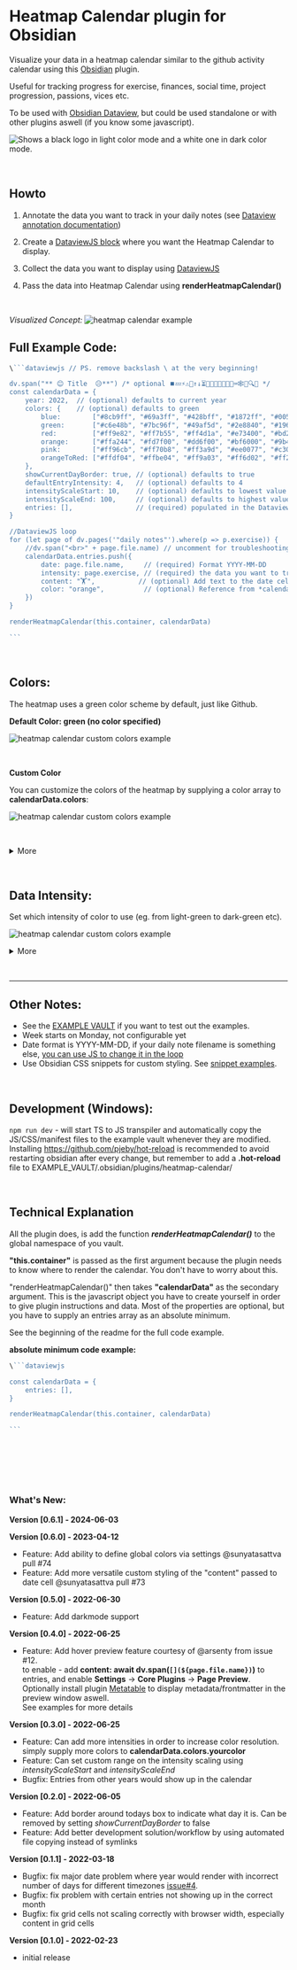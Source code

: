 # Heatmap Calendar plugin for Obsidian

Visualize your data in a heatmap calendar similar to the github activity calendar using this [Obsidian](https://obsidian.md/) plugin.  



Useful for tracking progress for exercise, finances, social time, project progression, passions, vices etc.   

To be used with [Obsidian Dataview](https://blacksmithgu.github.io/obsidian-dataview/), but could be used standalone or with other plugins aswell (if you know some javascript).

<p>
    <picture>
      <source media="(prefers-color-scheme: dark)" srcset="https://github.com/Richardsl/heatmap-calendar-obsidian/blob/master/github-images/heatmap_examples_dark.gif?raw=true">
      <source media="(prefers-color-scheme: light)" srcset="https://github.com/Richardsl/heatmap-calendar-obsidian/blob/master/github-images/heatmap_examples_light.gif?raw=true">
      <img alt="Shows a black logo in light color mode and a white one in dark color mode." src="https://user-images.githubusercontent.com/25423296/163456779-a8556205-d0a5-45e2-ac17-42d089e3c3f8.png">
    </picture>
</p>

&nbsp;
## Howto

1. Annotate the data you want to track in your daily notes (see [Dataview annotation documentation](https://blacksmithgu.github.io/obsidian-dataview/data-annotation/)) 

2. Create a [DataviewJS block](https://blacksmithgu.github.io/obsidian-dataview/api/intro/) where you want the Heatmap Calendar to display.  

3. Collect the data you want to display using [DataviewJS](https://blacksmithgu.github.io/obsidian-dataview/api/code-reference/)

4. Pass the data into Heatmap Calendar using  **renderHeatmapCalendar()** 

&nbsp;

*Visualized Concept:*
![heatmap calendar example](https://github.com/Richardsl/heatmap-calendar-obsidian/blob/master/github-images/heatmap-calendar-howto3.jpg?raw=true)


## Full Example Code:

~~~javascript
\```dataviewjs // PS. remove backslash \ at the very beginning!

dv.span("** 😊 Title  😥**") /* optional ⏹️💤⚡⚠🧩↑↓⏳📔💾📁📝🔄📝🔀⌨️🕸️📅🔍✨ */
const calendarData = {
	year: 2022,  // (optional) defaults to current year
	colors: {    // (optional) defaults to green
		blue:        ["#8cb9ff", "#69a3ff", "#428bff", "#1872ff", "#0058e2"], // first entry is considered default if supplied
		green:       ["#c6e48b", "#7bc96f", "#49af5d", "#2e8840", "#196127"],
		red:         ["#ff9e82", "#ff7b55", "#ff4d1a", "#e73400", "#bd2a00"],
		orange:      ["#ffa244", "#fd7f00", "#dd6f00", "#bf6000", "#9b4e00"],
		pink:        ["#ff96cb", "#ff70b8", "#ff3a9d", "#ee0077", "#c30062"],
		orangeToRed: ["#ffdf04", "#ffbe04", "#ff9a03", "#ff6d02", "#ff2c01"]
	},
	showCurrentDayBorder: true, // (optional) defaults to true
	defaultEntryIntensity: 4,   // (optional) defaults to 4
	intensityScaleStart: 10,    // (optional) defaults to lowest value passed to entries.intensity
	intensityScaleEnd: 100,     // (optional) defaults to highest value passed to entries.intensity
	entries: [],                // (required) populated in the DataviewJS loop below
}

//DataviewJS loop
for (let page of dv.pages('"daily notes"').where(p => p.exercise)) {
	//dv.span("<br>" + page.file.name) // uncomment for troubleshooting
	calendarData.entries.push({
		date: page.file.name,     // (required) Format YYYY-MM-DD
		intensity: page.exercise, // (required) the data you want to track, will map color intensities automatically
		content: "🏋️",           // (optional) Add text to the date cell
		color: "orange",          // (optional) Reference from *calendarData.colors*. If no color is supplied; colors[0] is used
	})
}

renderHeatmapCalendar(this.container, calendarData)

```
~~~
 

&nbsp;

## Colors:

The heatmap uses a green color scheme by default, just like Github.


**Default Color: green (no color specified)**

![heatmap calendar custom colors example](https://github.com/Richardsl/heatmap-calendar-obsidian/blob/master/github-images/colors_defaultColorExample.png?raw=true)

&nbsp;


**Custom Color**

You can customize the colors of the heatmap by supplying a color array to **calendarData.colors**:

![heatmap calendar custom colors example](https://github.com/Richardsl/heatmap-calendar-obsidian/blob/master/github-images/colors_customColorExample.png?raw=true)

&nbsp;

<details>
<summary>More</summary>

&nbsp;

<b>Multi-Color:</b>

You can use multiple colors to display different data-entries in the same heatmap.
Specifying the name you gave the color in calendarData.colors (eg. "blue", "pink" etc).

![heatmap calendar custom colors example](https://github.com/Richardsl/heatmap-calendar-obsidian/blob/master/github-images/colors_multiDataSingleHeatmap.png?raw=true)



<b>Styling Background (empty days):</b>

Use Obsidian's built in "CSS snippets" for custom styling including styling the empty days (aka the background cells).  

But remember this will affect all of you heatmaps in all of your notes.
![heatmap calendar custom colors example](https://github.com/Richardsl/heatmap-calendar-obsidian/blob/master/github-images/snippetCodeExample.png?raw=true)

![heatmap calendar custom colors example](https://github.com/Richardsl/heatmap-calendar-obsidian/blob/master/github-images/colors_cssSnippetsBeforeAfterEmptyDays.png?raw=true)



<b>Global color schemes via settings:</b>

You can also add a color scheme via the Settings panel. This scheme which will be available everywhere.

In order to do so go to `Obsidian Settings > Heatmap Calendar`, you will see a list of available colors, and you can add your own. You must specify a “Color name” by which you will reference it in your render call, and provide a valid array of colors.

When you do so, you can now reference your scheme everywhere by passing your name to the `colors` option. For example, let's say you have defined a new color called `githubGreen`. Now, in your code, you can reference it like so:

~~~javascript
```dataviewjs
const calendarData = {
	color: "githubGreen",
	entries: [],
}

renderHeatmapCalendar(this.container, calendarData)
```
~~~

&nbsp;

&nbsp;


<i>The color schemes used in the examples were created at [leonardocolor.io](https://leonardocolor.io).</i>
<br>

---

</details>


&nbsp;


## Data Intensity:
Set which intensity of color to use (eg. from light-green to dark-green etc).

![heatmap calendar custom colors example](https://github.com/Richardsl/heatmap-calendar-obsidian/blob/master/github-images/intensity_example.png?raw=true)

<details>
<summary>More</summary>
<br>
They color-range will be distributed between the highest and lowest number you pass to "intensity".

If the number range 0-100 is used, numbers between 1-20 would map to the lightest color, 40-60 would map to mid intensity color, and 80-100 would map to max intensity.
You can add more intensities in order to increase color resolution; simply supply more colors to <b>calendarData.colors.yourcolor</b>

Dataview's time variables are supported without any conversion, as they return milliseconds by default.  
<b>[time:: 1 hours, 35 minutes] => intensity: page.time</b>


</details>


&nbsp;

--- 


## Other Notes:
- See the [EXAMPLE VAULT](https://github.com/Richardsl/heatmap-calendar-obsidian/tree/master/EXAMPLE_VAULT) if you want to test out the examples.
- Week starts on Monday, not configurable yet
- Date format is YYYY-MM-DD, if your daily note filename is something else, [you can use JS to change it in the loop](https://github.com/Richardsl/heatmap-calendar-obsidian/discussions/2)
- Use Obsidian CSS snippets for custom styling. See [snippet examples](https://github.com/Richardsl/heatmap-calendar-obsidian/tree/master/EXAMPLE_VAULT/.obsidian/snippets).

&nbsp;

## Development (Windows):
 ```npm run dev``` - will start TS to JS transpiler and automatically copy the JS/CSS/manifest files to the example vault whenever they are modified.  
 Installing https://github.com/pjeby/hot-reload is recommended to avoid restarting obsidian after every change, but remember to add a **.hot-reload** file to EXAMPLE_VAULT/.obsidian/plugins/heatmap-calendar/

&nbsp;



## Technical Explanation
All the plugin does, is add the function ***renderHeatmapCalendar()*** to the global namespace of you vault.

**"this.container"** is passed as the first argument because the plugin needs to know where to render the calendar. You don't have to worry about this.

"renderHeatmapCalendar()" then takes **"calendarData"** as the secondary argument. This is the javascript object you have to create yourself in order to give plugin instructions and data. Most of the properties are optional, but you have to supply an entries array as an absolute minimum.  

See the beginning of the readme for the full code example.

**absolute minimum code example:**
~~~javascript
\```dataviewjs

const calendarData = {
    entries: [],                
}

renderHeatmapCalendar(this.container, calendarData)

```
~~~


&nbsp;


&nbsp;
<br>
---

### What's New:

**Version [0.6.1] - 2024-06-03**

**Version [0.6.0] - 2023-04-12**
- Feature: Add ability to define global colors via settings @sunyatasattva pull #74
- Feature: Add more versatile custom styling of the "content" passed to date cell @sunyatasattva pull #73

**Version [0.5.0] - 2022-06-30**
- Feature: Add darkmode support

**Version [0.4.0] - 2022-06-25**
- Feature: Add hover preview feature courtesy of @arsenty from issue #12.  
to enable - add **content: await dv.span(`[](${page.file.name})`)** to entries, and enable **Settings** -> **Core Plugins** -> **Page Preview**.   
Optionally install plugin [Metatable](https://github.com/arnau/obsidian-metatable) to display metadata/frontmatter in the preview window aswell.  
See examples for more details

**Version [0.3.0] - 2022-06-25**
- Feature: Can add more intensities in order to increase color resolution. simply supply more colors to **calendarData.colors.yourcolor**
- Feature: Can set custom range on the intensity scaling using *intensityScaleStart* and *intensityScaleEnd*
- Bugfix: Entries from other years would show up in the calendar

**Version [0.2.0] - 2022-06-05**
- Feature: Add border around todays box to indicate what day it is. Can be removed by setting *showCurrentDayBorder* to false
- Feature: Add better development solution/workflow by using automated file copying instead of symlinks

**Version [0.1.1] - 2022-03-18**
- Bugfix: fix major date problem where year would render with incorrect number of days for different timezones [issue#4](https://github.com/Richardsl/heatmap-calendar-obsidian/issues/4).
- Bugfix: fix problem with certain entries not showing up in the correct month
- Bugfix: fix grid cells not scaling correctly with browser width, especially content in grid cells

**Version [0.1.0] - 2022-02-23**
- initial release
